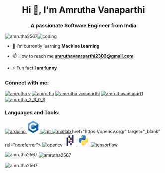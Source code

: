 <h1 align="center">Hi 👋, I'm Amrutha Vanaparthi</h1>
<h3 align="center">A passionate Software Engineer from India</h3>

<img align ="right" alt = "coding" width = "400" src="https://www.google.com/url?sa=i&url=https%3A%2F%2Farieljakubowski.medium.com%2Fi-passed-every-coding-challenge-at-flatiron-school-my-first-try-heres-how-23302a1bfe46&psig=AOvVaw2Vf-DxdCECf0LB0Yq7J-F_&ust=1665741115093000&source=images&cd=vfe&ved=0CAwQjRxqFwoTCNjq57f33PoCFQAAAAAdAAAAABAi"> 


<p align="left"> <img src="https://komarev.com/ghpvc/?username=amrutha2567&label=Profile%20views&color=0e75b6&style=flat" alt="amrutha2567" /> </p>

- 🌱 I’m currently learning **Machine Learning**

- 📫 How to reach me **amruthavanaparthi2303@gmail.com**

- ⚡ Fun fact **I am funny**

<h3 align="left">Connect with me:</h3>
<p align="left">
<a href="https://linkedin.com/in/amrutha v" target="blank"><img align="center" src="https://raw.githubusercontent.com/rahuldkjain/github-profile-readme-generator/master/src/images/icons/Social/linked-in-alt.svg" alt="amrutha v" height="30" width="40" /></a>
<a href="https://stackoverflow.com/users/amrutha" target="blank"><img align="center" src="https://raw.githubusercontent.com/rahuldkjain/github-profile-readme-generator/master/src/images/icons/Social/stack-overflow.svg" alt="amrutha" height="30" width="40" /></a>
<a href="https://kaggle.com/amrutha vanaparthi" target="blank"><img align="center" src="https://raw.githubusercontent.com/rahuldkjain/github-profile-readme-generator/master/src/images/icons/Social/kaggle.svg" alt="amrutha vanaparthi" height="30" width="40" /></a>
<a href="https://www.hackerrank.com/amruthavanapart1" target="blank"><img align="center" src="https://raw.githubusercontent.com/rahuldkjain/github-profile-readme-generator/master/src/images/icons/Social/hackerrank.svg" alt="amruthavanapart1" height="30" width="40" /></a>
<a href="https://www.leetcode.com/amrutha_2_3_0_3" target="blank"><img align="center" src="https://raw.githubusercontent.com/rahuldkjain/github-profile-readme-generator/master/src/images/icons/Social/leet-code.svg" alt="amrutha_2_3_0_3" height="30" width="40" /></a>
</p>

<h3 align="left">Languages and Tools:</h3>
<p align="left"> <a href="https://www.arduino.cc/" target="_blank" rel="noreferrer"> <img src="https://cdn.worldvectorlogo.com/logos/arduino-1.svg" alt="arduino" width="40" height="40"/> </a> <a href="https://www.cprogramming.com/" target="_blank" rel="noreferrer"> <img src="https://raw.githubusercontent.com/devicons/devicon/master/icons/c/c-original.svg" alt="c" width="40" height="40"/> </a> <a href="https://git-scm.com/" target="_blank" rel="noreferrer"> <img src="https://www.vectorlogo.zone/logos/git-scm/git-scm-icon.svg" alt="git" width="40" height="40"/> </a> <a href="https://www.mathworks.com/" target="_blank" rel="noreferrer"> <img src="https://upload.wikimedia.org/wikipedia/commons/2/21/Matlab_Logo.png" alt="matlab" width="40" height="40"/> </a> href="https://opencv.org/" target="_blank" rel="noreferrer"> <img src="https://www.vectorlogo.zone/logos/opencv/opencv-icon.svg" alt="opencv" width="40" height="40"/> </a> <a href="https://pandas.pydata.org/" target="_blank" rel="noreferrer"> <img src="https://raw.githubusercontent.com/devicons/devicon/2ae2a900d2f041da66e950e4d48052658d850630/icons/pandas/pandas-original.svg" alt="pandas" width="40" height="40"/> </a> <a href="https://www.python.org" target="_blank" rel="noreferrer"> <img src="https://raw.githubusercontent.com/devicons/devicon/master/icons/python/python-original.svg" alt="python" width="40" height="40"/> </a> <a href="https://www.tensorflow.org" target="_blank" rel="noreferrer"> <img src="https://www.vectorlogo.zone/logos/tensorflow/tensorflow-icon.svg" alt="tensorflow" width="40" height="40"/> </a> </p>

<p><img align="left" src="https://github-readme-stats.vercel.app/api/top-langs?username=amrutha2567&show_icons=true&locale=en&layout=compact" alt="amrutha2567" /></p>

<p>&nbsp;<img align="center" src="https://github-readme-stats.vercel.app/api?username=amrutha2567&show_icons=true&locale=en" alt="amrutha2567" /></p>

<p><img align="center" src="https://github-readme-streak-stats.herokuapp.com/?user=amrutha2567&" alt="amrutha2567" /></p>
